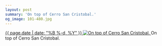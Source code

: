 ```yaml
---
layout: post
summary: 'On top of Cerro San Cristobal.'
og_image: 101-480.jpg
---
```


<p>
 <time>
  <a href="/101">
   {{ page.date | date: "%B %-d, %Y" }}
  </a>
 </time>
 <a href="/101">
  <img alt="On top of Cerro San Cristobal." data-taken="10/18/2013" sizes="(min-width: 700px) 50vw, calc(100vw - 2rem)" src="{{ site.assets_url }}/101-240.jpg" srcset="{{ site.assets_url }}/101-480.jpg 480w, {{ site.assets_url }}/101-360.jpg 360w, {{ site.assets_url }}/101-240.jpg 240w, {{ site.assets_url }}/101-120.jpg 120w"/>
 </a>
 <span>
  On top of Cerro San Cristobal.
 </span>
</p>
